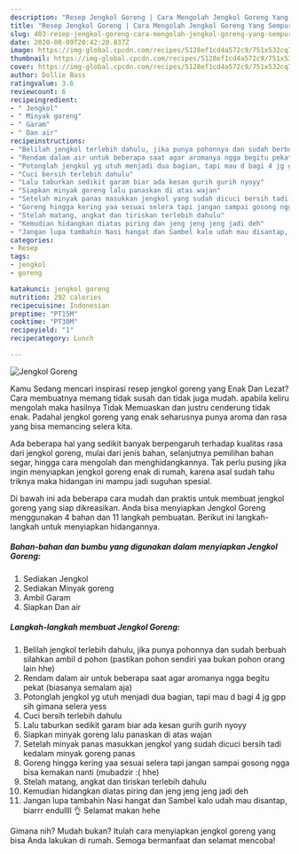 ```yaml
---
description: "Resep Jengkol Goreng | Cara Mengolah Jengkol Goreng Yang Sempurna"
title: "Resep Jengkol Goreng | Cara Mengolah Jengkol Goreng Yang Sempurna"
slug: 403-resep-jengkol-goreng-cara-mengolah-jengkol-goreng-yang-sempurna
date: 2020-08-09T20:42:20.837Z
image: https://img-global.cpcdn.com/recipes/5128ef1cd4a572c9/751x532cq70/jengkol-goreng-foto-resep-utama.jpg
thumbnail: https://img-global.cpcdn.com/recipes/5128ef1cd4a572c9/751x532cq70/jengkol-goreng-foto-resep-utama.jpg
cover: https://img-global.cpcdn.com/recipes/5128ef1cd4a572c9/751x532cq70/jengkol-goreng-foto-resep-utama.jpg
author: Dollie Bass
ratingvalue: 3.6
reviewcount: 6
recipeingredient:
- " Jengkol"
- " Minyak goreng"
- " Garam"
- " Dan air"
recipeinstructions:
- "Belilah jengkol terlebih dahulu, jika punya pohonnya dan sudah berbuah silahkan ambil d pohon (pastikan pohon sendiri yaa bukan pohon orang lain hhe)"
- "Rendam dalam air untuk beberapa saat agar aromanya ngga begitu pekat (biasanya semalam aja)"
- "Potonglah jengkol yg utuh menjadi dua bagian, tapi mau d bagi 4 jg gpp sih gimana selera yess"
- "Cuci bersih terlebih dahulu"
- "Lalu taburkan sedikit garam biar ada kesan gurih gurih nyoyy"
- "Siapkan minyak goreng lalu panaskan di atas wajan"
- "Setelah minyak panas masukkan jengkol yang sudah dicuci bersih tadi kedalam minyak goreng panas"
- "Goreng hingga kering yaa sesuai selera tapi jangan sampai gosong ngga bisa kemakan nanti (mubadzir :( hhe)"
- "Stelah matang, angkat dan tiriskan terlebih dahulu"
- "Kemudian hidangkan diatas piring dan jeng jeng jeng jadi deh"
- "Jangan lupa tambahin Nasi hangat dan Sambel kalo udah mau disantap, biarrr endullll 👌 Selamat makan hehe"
categories:
- Resep
tags:
- jengkol
- goreng

katakunci: jengkol goreng 
nutrition: 292 calories
recipecuisine: Indonesian
preptime: "PT15M"
cooktime: "PT30M"
recipeyield: "1"
recipecategory: Lunch

---
```



![Jengkol Goreng](https://img-global.cpcdn.com/recipes/5128ef1cd4a572c9/751x532cq70/jengkol-goreng-foto-resep-utama.jpg)

Kamu Sedang mencari inspirasi resep jengkol goreng yang Enak Dan Lezat? Cara membuatnya memang tidak susah dan tidak juga mudah. apabila keliru mengolah maka hasilnya Tidak Memuaskan dan justru cenderung tidak enak. Padahal jengkol goreng yang enak seharusnya punya aroma dan rasa yang bisa memancing selera kita.

Ada beberapa hal yang sedikit banyak berpengaruh terhadap kualitas rasa dari jengkol goreng, mulai dari jenis bahan, selanjutnya pemilihan bahan segar, hingga cara mengolah dan menghidangkannya. Tak perlu pusing jika ingin menyiapkan jengkol goreng enak di rumah, karena asal sudah tahu triknya maka hidangan ini mampu jadi suguhan spesial.




Di bawah ini ada beberapa cara mudah dan praktis untuk membuat jengkol goreng yang siap dikreasikan. Anda bisa menyiapkan Jengkol Goreng menggunakan 4 bahan dan 11 langkah pembuatan. Berikut ini langkah-langkah untuk menyiapkan hidangannya.

<!--inarticleads1-->

##### Bahan-bahan dan bumbu yang digunakan dalam menyiapkan Jengkol Goreng:

1. Sediakan  Jengkol
1. Sediakan  Minyak goreng
1. Ambil  Garam
1. Siapkan  Dan air




<!--inarticleads2-->

##### Langkah-langkah membuat Jengkol Goreng:

1. Belilah jengkol terlebih dahulu, jika punya pohonnya dan sudah berbuah silahkan ambil d pohon (pastikan pohon sendiri yaa bukan pohon orang lain hhe)
1. Rendam dalam air untuk beberapa saat agar aromanya ngga begitu pekat (biasanya semalam aja)
1. Potonglah jengkol yg utuh menjadi dua bagian, tapi mau d bagi 4 jg gpp sih gimana selera yess
1. Cuci bersih terlebih dahulu
1. Lalu taburkan sedikit garam biar ada kesan gurih gurih nyoyy
1. Siapkan minyak goreng lalu panaskan di atas wajan
1. Setelah minyak panas masukkan jengkol yang sudah dicuci bersih tadi kedalam minyak goreng panas
1. Goreng hingga kering yaa sesuai selera tapi jangan sampai gosong ngga bisa kemakan nanti (mubadzir :( hhe)
1. Stelah matang, angkat dan tiriskan terlebih dahulu
1. Kemudian hidangkan diatas piring dan jeng jeng jeng jadi deh
1. Jangan lupa tambahin Nasi hangat dan Sambel kalo udah mau disantap, biarrr endullll 👌 Selamat makan hehe




Gimana nih? Mudah bukan? Itulah cara menyiapkan jengkol goreng yang bisa Anda lakukan di rumah. Semoga bermanfaat dan selamat mencoba!
